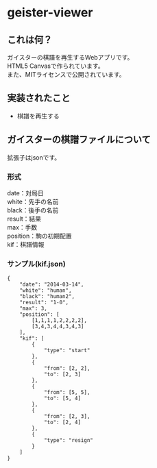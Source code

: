 geister-viewer
===

これは何？
---
ガイスターの棋譜を再生するWebアプリです。  
HTML5 Canvasで作られています。   
また、MITライセンスで公開されています。

実装されたこと
---
- 棋譜を再生する


ガイスターの棋譜ファイルについて
---  
拡張子はjsonです。  

### 形式
date：対局日  
white：先手の名前   
black：後手の名前    
result：結果  
max：手数  
position：駒の初期配置  
kif：棋譜情報     

### サンプル(kif.json)
```
{
    "date": "2014-03-14",
    "white": "human",
    "black": "human2",
    "result": "1-0",
    "max": 3,
    "position": [
        [1,1,1,1,2,2,2,2],
        [3,4,3,4,4,3,4,3]
    ],
    "kif": [
        {
            "type": "start"
        },
        {
            "from": [2, 2],
            "to": [2, 3]
        },
        {
            "from": [5, 5],
            "to": [5, 4]
        },
        {
            "from": [2, 3],
            "to": [2, 4]
        },
        {
            "type": "resign"
        }
    ]
}
```

  
